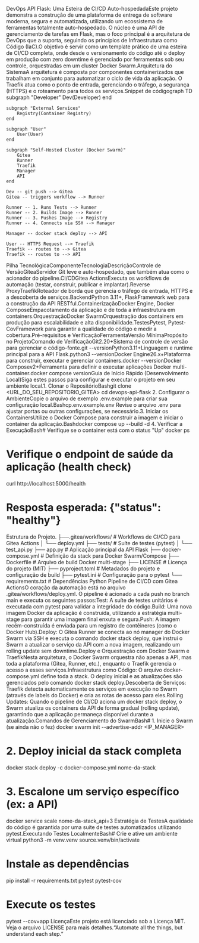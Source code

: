 DevOps API Flask: Uma Esteira de CI/CD Auto-hospedadaEste projeto demonstra a construção de uma plataforma de entrega de software moderna, segura e automatizada, utilizando um ecossistema de ferramentas totalmente auto-hospedado. O núcleo é uma API de gerenciamento de tarefas em Flask, mas o foco principal é a arquitetura de DevOps que a suporta, seguindo os princípios de Infraestrutura como Código (IaC).O objetivo é servir como um template prático de uma esteira de CI/CD completa, onde desde o versionamento do código até o deploy em produção com zero downtime é gerenciado por ferramentas sob seu controle, orquestradas em um cluster Docker Swarm.Arquitetura do SistemaA arquitetura é composta por componentes containerizados que trabalham em conjunto para automatizar o ciclo de vida da aplicação. O Traefik atua como o ponto de entrada, gerenciando o tráfego, a segurança (HTTPS) e o roteamento para todos os serviços.Snippet de códigograph TD
    subgraph "Developer"
        Dev(Developer)
    end

    subgraph "External Services"
        Registry(Container Registry)
    end

    subgraph "User"
        User(User)
    end

    subgraph "Self-Hosted Cluster (Docker Swarm)"
        Gitea
        Runner
        Traefik
        Manager
        API
    end

    Dev -- git push --> Gitea
    Gitea -- triggers workflow --> Runner
    
    Runner -- 1. Runs Tests --> Runner
    Runner -- 2. Builds Image --> Runner
    Runner -- 3. Pushes Image --> Registry
    Runner -- 4. Connects via SSH --> Manager
    
    Manager -- docker stack deploy --> API

    User -- HTTPS Request --> Traefik
    Traefik -- routes to --> Gitea
    Traefik -- routes to --> API
Pilha TecnológicaComponenteTecnologiaDescriçãoControle de VersãoGiteaServidor Git leve e auto-hospedado, que também atua como o acionador do pipeline.CI/CDGitea ActionsExecuta os workflows de automação (testar, construir, publicar e implantar).Reverse ProxyTraefikRoteador de borda que gerencia o tráfego de entrada, HTTPS e a descoberta de serviços.BackendPython 3.11+, FlaskFramework web para a construção da API RESTful.ContainerizaçãoDocker Engine, Docker ComposeEmpacotamento da aplicação e de toda a infraestrutura em containers.OrquestraçãoDocker SwarmOrquestração dos containers em produção para escalabilidade e alta disponibilidade.TestesPytest, Pytest-CovFramework para garantir a qualidade do código e medir a cobertura.Pré-requisitos e VerificaçãoFerramentaVersão MínimaPropósito no ProjetoComando de VerificaçãoGit2.20+Sistema de controle de versão para gerenciar o código-fonte.git --versionPython3.11+Linguagem e runtime principal para a API Flask.python3 --versionDocker Engine26.x+Plataforma para construir, executar e gerenciar containers.docker --versionDocker Composev2+Ferramenta para definir e executar aplicações Docker multi-container.docker compose versionGuia de Início Rápido (Desenvolvimento Local)Siga estes passos para configurar e executar o projeto em seu ambiente local.1. Clonar o RepositórioBashgit clone <URL_DO_SEU_REPOSITORIO_GITEA>
cd devops-api-flask
2. Configurar o AmbienteCopie o arquivo de exemplo .env.example para criar sua configuração local.Bashcp.env.example.env
Revise o arquivo .env para ajustar portas ou outras configurações, se necessário.3. Iniciar os ContainersUtilize o Docker Compose para construir a imagem e iniciar o container da aplicação.Bashdocker compose up --build -d
4. Verificar a ExecuçãoBash# Verifique se o container está com o status "Up"
docker ps

# Verifique o endpoint de saúde da aplicação (health check)
curl http://localhost:5000/health
# Resposta esperada: {"status": "healthy"}
Estrutura do Projeto.
├──.gitea/workflows/       # Workflows de CI/CD para Gitea Actions
│   └── deploy.yml
├── tests/                  # Suíte de testes (pytest)
│   └── test_api.py
├── app.py                  # Aplicação principal da API Flask
├── docker-compose.yml      # Definição da stack para Docker Swarm/Compose
├── Dockerfile              # Arquivo de build Docker multi-stage
├── LICENSE                 # Licença do projeto (MIT)
├── pyproject.toml          # Metadados do projeto e configuração de build
├── pytest.ini              # Configuração para o pytest
└── requirements.txt        # Dependências Python
Pipeline de CI/CD com Gitea ActionsO coração da automação está no arquivo .gitea/workflows/deploy.yml. O pipeline é acionado a cada push no branch main e executa os seguintes passos:Test: A suíte de testes unitários é executada com pytest para validar a integridade do código.Build: Uma nova imagem Docker da aplicação é construída, utilizando a estratégia multi-stage para garantir uma imagem final enxuta e segura.Push: A imagem recém-construída é enviada para um registro de contêineres (como o Docker Hub).Deploy: O Gitea Runner se conecta ao nó manager do Docker Swarm via SSH e executa o comando docker stack deploy, que instrui o Swarm a atualizar o serviço da API com a nova imagem, realizando um rolling update sem downtime.Deploy e Orquestração com Docker Swarm e TraefikNesta arquitetura, o Docker Swarm orquestra não apenas a API, mas toda a plataforma (Gitea, Runner, etc.), enquanto o Traefik gerencia o acesso a esses serviços.Infraestrutura como Código: O arquivo docker-compose.yml define toda a stack. O deploy inicial e as atualizações são gerenciados pelo comando docker stack deploy.Descoberta de Serviços: Traefik detecta automaticamente os serviços em execução no Swarm (através de labels do Docker) e cria as rotas de acesso para eles.Rolling Updates: Quando o pipeline de CI/CD aciona um docker stack deploy, o Swarm atualiza os containers da API de forma gradual (rolling update), garantindo que a aplicação permaneça disponível durante a atualização.Comandos de Gerenciamento do SwarmBash# 1. Inicie o Swarm (se ainda não o fez)
docker swarm init --advertise-addr <IP_MANAGER>

# 2. Deploy inicial da stack completa
docker stack deploy -c docker-compose.yml nome-da-stack

# 3. Escalone um serviço específico (ex: a API)
docker service scale nome-da-stack_api=3
Estratégia de TestesA qualidade do código é garantida por uma suíte de testes automatizados utilizando pytest.Executando Testes LocalmenteBash# Crie e ative um ambiente virtual
python3 -m venv.venv
source.venv/bin/activate

# Instale as dependências
pip install -r requirements.txt pytest pytest-cov

# Execute os testes
pytest --cov=app
LicençaEste projeto está licenciado sob a Licença MIT. Veja o arquivo LICENSE para mais detalhes.“Automate all the things, but understand each step.”
